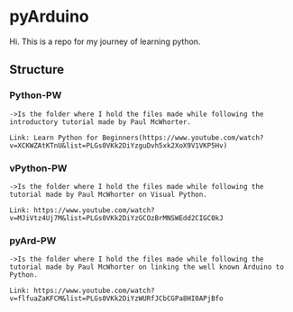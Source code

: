 # pyArduino

Hi. This is a repo for my journey of learning python.

## Structure

### Python-PW

    ->Is the folder where I hold the files made while following the introductory tutorial made by Paul McWhorter.

    Link: Learn Python for Beginners(https://www.youtube.com/watch?v=XCKWZAtKTnU&list=PLGs0VKk2DiYzguDvh5xk2XoX9V1VKP5Hv)

### vPython-PW

    ->Is the folder where I hold the files made while following the tutorial made by Paul McWhorter on Visual Python.

    Link: https://www.youtube.com/watch?v=MJiVtz4Uj7M&list=PLGs0VKk2DiYzGCOzBrMNSWEdd2CIGC0kJ

### pyArd-PW

    ->Is the folder where I hold the files made while following the tutorial made by Paul McWhorter on linking the well known Arduino to Python.

    Link: https://www.youtube.com/watch?v=flfuaZaKFCM&list=PLGs0VKk2DiYzWURfJCbCGPa8HI0APjBfo
